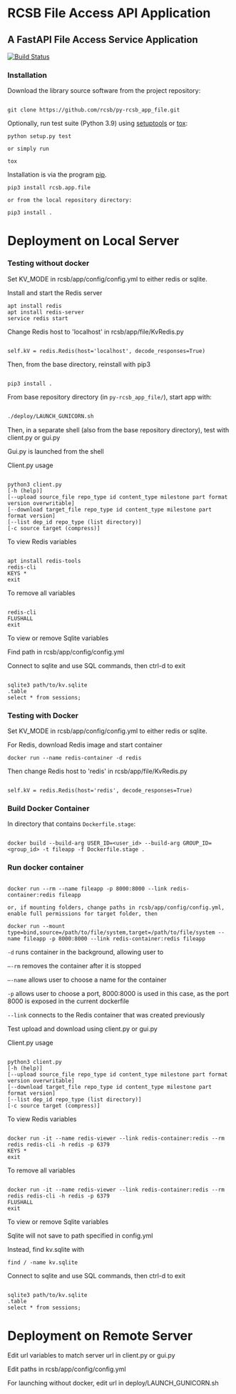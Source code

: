 # RCSB File Access API Application

## A FastAPI File Access Service Application

[![Build Status](https://dev.azure.com/rcsb/RCSB%20PDB%20Python%20Projects/_apis/build/status/rcsb.py-rcsb_app_file?branchName=master)](https://dev.azure.com/rcsb/RCSB%20PDB%20Python%20Projects/_build/latest?definitionId=12&branchName=master)

### Installation

Download the library source software from the project repository:

```

git clone https://github.com/rcsb/py-rcsb_app_file.git

```

Optionally, run test suite (Python 3.9) using
[setuptools](https://setuptools.readthedocs.io/en/latest/) or
[tox](http://tox.readthedocs.io/en/latest/example/platform.html):

```
python setup.py test

or simply run

tox
```

Installation is via the program [pip](https://pypi.python.org/pypi/pip).

```
pip3 install rcsb.app.file

or from the local repository directory:

pip3 install .
```

# Deployment on Local Server

### Testing without docker

Set KV_MODE in rcsb/app/config/config.yml to either redis or sqlite.

Install and start the Redis server
```
apt install redis
apt install redis-server
service redis start
```

Change Redis host to 'localhost' in rcsb/app/file/KvRedis.py
```

self.kV = redis.Redis(host='localhost', decode_responses=True)

```

Then, from the base directory, reinstall with pip3
```

pip3 install .

```

From base repository directory (in `py-rcsb_app_file/`), start app with:
```bash

./deploy/LAUNCH_GUNICORN.sh

```

Then, in a separate shell (also from the base repository directory), test with client.py or gui.py

Gui.py is launched from the shell

Client.py usage
```

python3 client.py
[-h (help)]
[--upload source_file repo_type id content_type milestone part format version overwritable]
[--download target_file repo_type id content_type milestone part format version]
[--list dep_id repo_type (list directory)]
[-c source target (compress)]

```

To view Redis variables
```

apt install redis-tools
redis-cli
KEYS *
exit

```

To remove all variables
```

redis-cli
FLUSHALL
exit

```

To view or remove Sqlite variables

Find path in rcsb/app/config/config.yml

Connect to sqlite and use SQL commands, then ctrl-d to exit
```

sqlite3 path/to/kv.sqlite
.table
select * from sessions;

```

### Testing with Docker

Set KV_MODE in rcsb/app/config/config.yml to either redis or sqlite.

For Redis, download Redis image and start container

```
docker run --name redis-container -d redis
```

Then change Redis host to 'redis' in rcsb/app/file/KvRedis.py
```

self.kV = redis.Redis(host='redis', decode_responses=True)

```

### Build Docker Container

In directory that contains `Dockerfile.stage`:
```

docker build --build-arg USER_ID=<user_id> --build-arg GROUP_ID=<group_id> -t fileapp -f Dockerfile.stage .

```

### Run docker container

```

docker run --rm --name fileapp -p 8000:8000 --link redis-container:redis fileapp

or, if mounting folders, change paths in rcsb/app/config/config.yml, enable full permissions for target folder, then

docker run --mount type=bind,source=/path/to/file/system,target=/path/to/file/system --name fileapp -p 8000:8000 --link redis-container:redis fileapp

```

`-d` runs container in the background, allowing user to 

`–-rm` removes the container after it is stopped

`–-name` allows user to choose a name for the container

`-p` allows user to choose a port, 8000:8000 is used in this case, as the port 8000 is exposed in the current dockerfile

`--link` connects to the Redis container that was created previously

Test upload and download using client.py or gui.py

Client.py usage
```

python3 client.py
[-h (help)]
[--upload source_file repo_type id content_type milestone part format version overwritable]
[--download target_file repo_type id content_type milestone part format version]
[--list dep_id repo_type (list directory)]
[-c source target (compress)]

```

To view Redis variables
```

docker run -it --name redis-viewer --link redis-container:redis --rm redis redis-cli -h redis -p 6379
KEYS *
exit

```

To remove all variables
```

docker run -it --name redis-viewer --link redis-container:redis --rm redis redis-cli -h redis -p 6379
FLUSHALL
exit

```

To view or remove Sqlite variables

Sqlite will not save to path specified in config.yml

Instead, find kv.sqlite with
```
find / -name kv.sqlite
```

Connect to sqlite and use SQL commands, then ctrl-d to exit
```

sqlite3 path/to/kv.sqlite
.table
select * from sessions;

```

# Deployment on Remote Server

Edit url variables to match server url in client.py or gui.py

Edit paths in rcsb/app/config/config.yml

For launching without docker, edit url in deploy/LAUNCH_GUNICORN.sh
